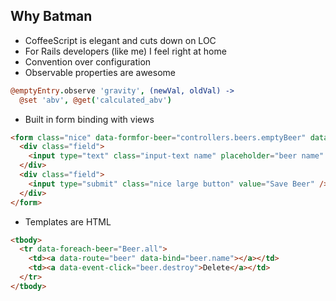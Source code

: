 ## Why Batman

- CoffeeScript is elegant and cuts down on LOC
- For Rails developers (like me) I feel right at home
- Convention over configuration
- Observable properties are awesome

```coffeescript
@emptyEntry.observe 'gravity', (newVal, oldVal) ->
  @set 'abv', @get('calculated_abv')
```

- Built in form binding with views

``` html
<form class="nice" data-formfor-beer="controllers.beers.emptyBeer" data-event-submit="controllers.beers.create">
  <div class="field">
    <input type="text" class="input-text name" placeholder="beer name" data-bind="beer.name" />
  </div>
  <div class="field">
    <input type="submit" class="nice large button" value="Save Beer" />
  </div>
</form>
```

- Templates are HTML

```html
<tbody>
  <tr data-foreach-beer="Beer.all">
    <td><a data-route="beer" data-bind="beer.name"></a></td>
    <td><a data-event-click="beer.destroy">Delete</a></td>
  </tr>
</tbody>
```
